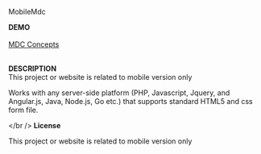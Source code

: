 MobileMdc

<b>DEMO</b>
<br/>
<br/>
<a href="http://mdccorp.in/" target="_blank">MDC Concepts </a>

<br/>
<b>DESCRIPTION</b>
<br/>
This project or website is related to mobile version only 


Works with any server-side platform (PHP, Javascript, Jquery, and Angular.js, Java, Node.js, Go etc.) that supports standard HTML5 and css form file.

</br />
<b>License</b>


This project or website is related to mobile version only 
